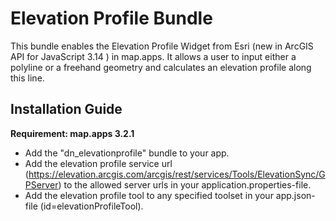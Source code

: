 # Elevation Profile Bundle
This bundle enables the Elevation Profile Widget from Esri (new in ArcGIS API for JavaScript 3.14 ) in map.apps. It allows a user to input either a polyline or a freehand geometry and calculates an elevation profile along this line.

Installation Guide
------------------
**Requirement: map.apps 3.2.1**
- Add the "dn_elevationprofile" bundle to your app.
- Add the elevation profile service url (https://elevation.arcgis.com/arcgis/rest/services/Tools/ElevationSync/GPServer) to the allowed server urls in your application.properties-file.
- Add the elevation profile tool to any specified toolset in your app.json-file (id=elevationProfileTool).
